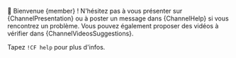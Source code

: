 :wave: Bienvenue {member} ! N'hésitez pas à vous présenter sur {ChannelPresentation} ou à poster un message dans {ChannelHelp} si vous rencontrez un problème. Vous pouvez également proposer des vidéos à vérifier dans {ChannelVideosSuggestions}.

Tapez `!CF help` pour plus d'infos.
